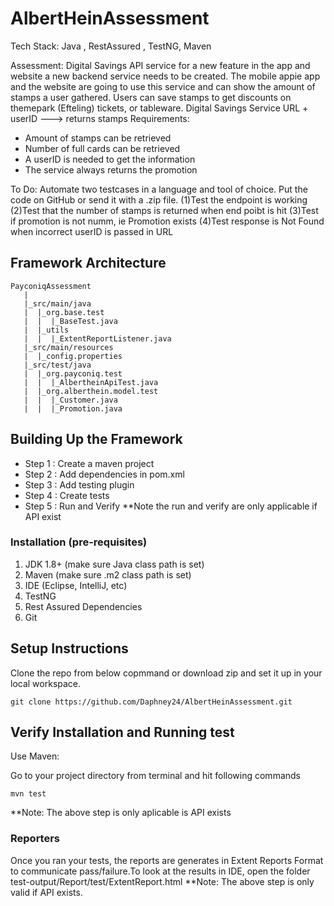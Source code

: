 # AlbertHeinAssessment

Tech Stack: Java , RestAssured , TestNG, Maven

Assessment:
Digital Savings API service for a new feature in the app and website a new backend service needs to be created. The mobile appie app and the website are going to use this service and can show the amount of stamps a user gathered. Users can save stamps to get discounts on themepark (Efteling) tickets, or tableware. 
Digital Savings Service URL + userID ---> returns stamps 
Requirements: 
- Amount of stamps can be retrieved 
- Number of full cards can be retrieved 
- A userID is needed to get the information 
- The service always returns the promotion

To Do:
Automate two testcases in a language and tool of choice. Put the code on GitHub or send it with a .zip file.
(1)Test the endpoint is working
(2)Test that the number of stamps is returned when end poibt is hit
(3)Test if promotion is not numm, ie Promotion exists
(4)Test response is Not Found when incorrect userID is passed in URL


Framework Architecture
--------------
    PayconiqAssessment
	   |
       |_src/main/java
       |  |_org.base.test
       |  |  |_BaseTest.java   
       |  |_utils
       |  |  |_ExtentReportListener.java
	   |_src/main/resources
       |  |_config.properties
	   |_src/test/java
       |  |_org.payconiq.test
	   |  |  |_AlbertheinApiTest.java
       |  |_org.alberthein.model.test
       |  |  |_Customer.java
       |  |  |_Promotion.java

   
Building Up the Framework
--------------
	
* Step 1 : Create a maven project
* Step 2 : Add dependencies in pom.xml
* Step 3 : Add testing plugin
* Step 4 : Create tests
* Step 5 : Run and Verify
**Note the run and verify are only applicable if API exist

### Installation (pre-requisites)
1. JDK 1.8+ (make sure Java class path is set)
2. Maven (make sure .m2 class path is set)
3. IDE (Eclipse, IntelliJ, etc)
4. TestNG
5. Rest Assured Dependencies
6. Git

Setup Instructions
--------------
Clone the repo from below copmmand or download zip and set it up in your local workspace.
```
git clone https://github.com/Daphney24/AlbertHeinAssessment.git
```

Verify Installation and Running test
--------------
Use Maven:
	
Go to your project directory from terminal and hit following commands
```
mvn test
```
**Note: The above step is only aplicable is API exists
	
	
### Reporters
	
Once you ran your tests, the reports are generates in Extent Reports Format to communicate pass/failure.To look at the results in IDE, open the folder 
test-output/Report/test/ExtentReport.html
**Note: The above step is only valid if API exists.
